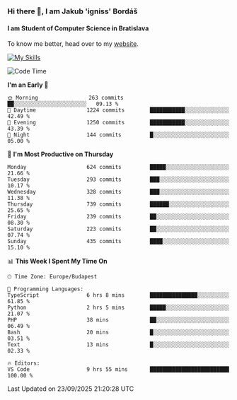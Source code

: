 ### Hi there 👋, I am Jakub 'igniss' Bordáš

#### I am Student of Computer Science in Bratislava
To know me better, head over to my [website](https://bordas.sk).

[![My Skills](https://skillicons.dev/icons?i=js,typescript,html,css,figma,svelte,vue,next,postgresql,nest,express,nodejs)](https://bordas.sk)


<!--START_SECTION:waka-->
![Code Time](http://img.shields.io/badge/Code%20Time-2%2C140%20hrs%201%20min-blue)

**I'm an Early 🐤** 

```text
🌞 Morning                263 commits         ██░░░░░░░░░░░░░░░░░░░░░░░   09.13 % 
🌆 Daytime                1224 commits        ███████████░░░░░░░░░░░░░░   42.49 % 
🌃 Evening                1250 commits        ███████████░░░░░░░░░░░░░░   43.39 % 
🌙 Night                  144 commits         █░░░░░░░░░░░░░░░░░░░░░░░░   05.00 % 
```
📅 **I'm Most Productive on Thursday** 

```text
Monday                   624 commits         █████░░░░░░░░░░░░░░░░░░░░   21.66 % 
Tuesday                  293 commits         ███░░░░░░░░░░░░░░░░░░░░░░   10.17 % 
Wednesday                328 commits         ███░░░░░░░░░░░░░░░░░░░░░░   11.38 % 
Thursday                 739 commits         ██████░░░░░░░░░░░░░░░░░░░   25.65 % 
Friday                   239 commits         ██░░░░░░░░░░░░░░░░░░░░░░░   08.30 % 
Saturday                 223 commits         ██░░░░░░░░░░░░░░░░░░░░░░░   07.74 % 
Sunday                   435 commits         ████░░░░░░░░░░░░░░░░░░░░░   15.10 % 
```


📊 **This Week I Spent My Time On** 

```text
🕑︎ Time Zone: Europe/Budapest

💬 Programming Languages: 
TypeScript               6 hrs 8 mins        ███████████████░░░░░░░░░░   61.85 % 
Python                   2 hrs 5 mins        █████░░░░░░░░░░░░░░░░░░░░   21.07 % 
PHP                      38 mins             ██░░░░░░░░░░░░░░░░░░░░░░░   06.49 % 
Bash                     20 mins             █░░░░░░░░░░░░░░░░░░░░░░░░   03.51 % 
Text                     13 mins             █░░░░░░░░░░░░░░░░░░░░░░░░   02.33 % 

🔥 Editors: 
VS Code                  9 hrs 55 mins       █████████████████████████   100.00 % 
```


 Last Updated on 23/09/2025 21:20:28 UTC
<!--END_SECTION:waka-->
